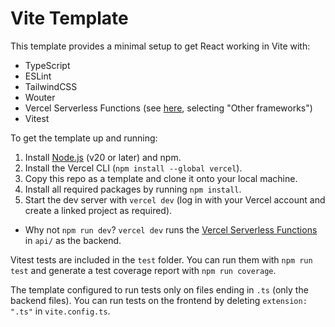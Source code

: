 # Vite Template

This template provides a minimal setup to get React working in Vite with:

- TypeScript
- ESLint
- TailwindCSS
- Wouter
- Vercel Serverless Functions (see [here](https://vercel.com/docs/functions/quickstart), selecting "Other frameworks")
- Vitest

To get the template up and running:

1. Install [Node.js](https://nodejs.org/en) (v20 or later) and npm.
2. Install the Vercel CLI (`npm install --global vercel`).
3. Copy this repo as a template and clone it onto your local machine.
4. Install all required packages by running `npm install`.
5. Start the dev server with `vercel dev` (log in with your Vercel account and create a linked project as required).

- Why not `npm run dev`? `vercel dev` runs the [Vercel Serverless Functions](https://vercel.com/docs/functions/quickstart) in `api/` as the backend.

Vitest tests are included in the `test` folder. You can run them with `npm run test` and generate a test coverage report with `npm run coverage`.

The template configured to run tests only on files ending in `.ts` (only the backend files). You can run tests on the frontend by deleting `extension: ".ts"` in `vite.config.ts`.
